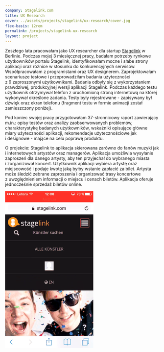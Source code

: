 ```yaml
---
company: Stagelink.com
title: UX Research
cover: ../assets/projects/stagelink/ux-research/cover.jpg
flex-basis: 12rem
permalink: /projects/stagelink-ux-research
layout: project
---
```


Zeszłego lata pracowałam jako UX researcher dla startup <a href="https://stagelink.com">Stagelink</a> w Berlinie. Podczas mojej 3&nbsp;miesięcznej pracy, badałam potrzeby rynkowe użytkowników portalu Stagelink, identyfikowałam mocne i&nbsp;słabe strony aplikacji oraz różnice w&nbsp;stosunku do konkurencyjnych serwisów. Współpracowałam z programistami oraz UX designerem. Zaprojektowałam scenariusze testowe i&nbsp;przeprowadziłam badania użyteczności z&nbsp;9&nbsp;zaproszonymi użytkownikami. Badania odbyły się z&nbsp;wykorzystaniem prawdziwej, produkcyjnej wersji aplikacji Stagelink. Podczas każdego testu użytkownik otrzymywał telefon z&nbsp;uruchomioną stroną internetową na której wykonywał określone zadania. Testy były rejestrowane - zapisywany był dźwięk oraz ekran telefonu (fragment testu w&nbsp;formie animacji został zamieszczony poniżej).

Pod koniec swojej pracy przygotowałam 37-stronnicowy raport zawierający m.in.: opisy testów oraz analizy zaobserwowanych problemów, charakterystykę badanych użytkowników, wskaźniki opisujące główne miary użyteczności aplikacji, rekomendacje użytecznościowe jak i&nbsp;designowe - mające na celu poprawę produktu.

O projekcie: Stagelink to aplikacja skierowana zarówno do fanów muzyki jak i&nbsp;internetowych artystów oraz managerów. Aplikacja umożliwia wysyłanie zaproszeń dla danego artysty, aby ten przyjechał do wybranego miasta i&nbsp;zorganizował koncert. Użytkownik aplikacji wybiera artystę oraz miejscowość i&nbsp;podaje kwotę jaką byłby wstanie zapłacić za bilet. Artysta może śledzić zebrane zaproszenia i&nbsp;organizować trasy koncertowe z&nbsp;uwzględnieniem informacji o miejscu i&nbsp;cenach biletów. Aplikacja oferuje jednocześnie sprzedaż biletów online.
<!-- O projekcie: Stagelink, the fan-powered tour promoter, crowdsources live events for Internet stars, leveraging millions of online followers to create successful shows and tours for 21st century artists. On stagelink.com, artists and managers track fan-driven, real-time demand to plan, pre-finance, and de-risk tours, while reaching highly engaged audiences.
 -->


<div class="iphone-mockup">
	<img src="../assets/projects/stagelink/ux-research/resized-min.gif" />
</div>

